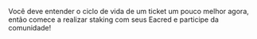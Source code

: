 Você deve entender o ciclo de vida de um ticket um pouco melhor agora, então comece a realizar staking com seus Eacred e participe da comunidade!
